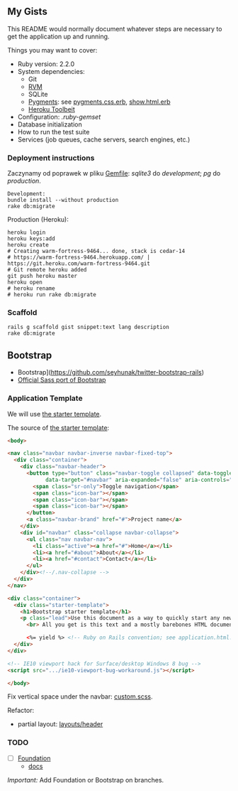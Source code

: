 ## My Gists

This README would normally document whatever steps are necessary to get the
application up and running.

Things you may want to cover:

* Ruby version: 2.2.0
* System dependencies:
  - Git
  - [RVM](https://rvm.io/rvm/install)
  - SQLite
  - [Pygments](http://pygments.org/):
    see [pygments.css.erb](app/assets/stylesheets/pygments.css.erb),
    [show.html.erb](app/views/gists/show.html.erb)
  - [Heroku Toolbeit](https://toolbelt.heroku.com/)
* Configuration: *.ruby-gemset*
* Database initialization
* How to run the test suite
* Services (job queues, cache servers, search engines, etc.)

### Deployment instructions

Zaczynamy od poprawek w pliku [Gemfile](Gemfile):
*sqlite3* do *development*; *pg* do *production*.

```console
Development:
bundle install --without production
rake db:migrate
```

Production (Heroku):
```console
heroku login
heroku keys:add
heroku create
# Creating warm-fortress-9464... done, stack is cedar-14
# https://warm-fortress-9464.herokuapp.com/ | https://git.heroku.com/warm-fortress-9464.git
# Git remote heroku added
git push heroku master
heroku open
# heroku rename
# heroku run rake db:migrate
```

### Scaffold

```console
rails g scaffold gist snippet:text lang description
rake db:migrate
```

## Bootstrap

- Bootstrap](https://github.com/seyhunak/twitter-bootstrap-rails)
- [Official Sass port of Bootstrap](https://github.com/twbs/bootstrap-sass)

### Application Template

We will use [the starter template](http://getbootstrap.com/getting-started/#examples).

The source of [the starter template](http://getbootstrap.com/examples/starter-template/):

```html
<body>

<nav class="navbar navbar-inverse navbar-fixed-top">
  <div class="container">
    <div class="navbar-header">
      <button type="button" class="navbar-toggle collapsed" data-toggle="collapse"
            data-target="#navbar" aria-expanded="false" aria-controls="navbar">
        <span class="sr-only">Toggle navigation</span>
        <span class="icon-bar"></span>
        <span class="icon-bar"></span>
        <span class="icon-bar"></span>
      </button>
      <a class="navbar-brand" href="#">Project name</a>
    </div>
    <div id="navbar" class="collapse navbar-collapse">
      <ul class="nav navbar-nav">
        <li class="active"><a href="#">Home</a></li>
        <li><a href="#about">About</a></li>
        <li><a href="#contact">Contact</a></li>
      </ul>
    </div><!--/.nav-collapse -->
  </div>
</nav>

<div class="container">
  <div class="starter-template">
    <h1>Bootstrap starter template</h1>
    <p class="lead">Use this document as a way to quickly start any new project.
      <br> All you get is this text and a mostly barebones HTML document.</p>

      <%= yield %> <!-- Ruby on Rails convention; see application.html.erb -->
  </div>
</div>

<!-- IE10 viewport hack for Surface/desktop Windows 8 bug -->
<script src=".../ie10-viewport-bug-workaround.js"></script>

</body>
```

Fix vertical space under the navbar: [custom.scss](app/assets/stylesheets/custom.scss).

Refactor:

* partial layout: [layouts/header]()



### TODO

- [ ] [Foundation](https://github.com/zurb/foundation-rails)
  - [docs](http://foundation.zurb.com/docs/)

*Important:* Add Foundation or Bootstrap on branches.

